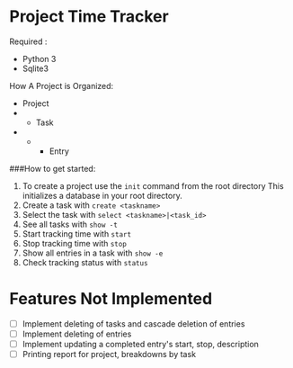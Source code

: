 # Project Time Tracker

Required :
- Python 3
- Sqlite3


How A Project is Organized:
 - Project
 - - Task
 - - - Entry

###How to get started:
1. To create a project use the `init` command from the root directory
    This initializes a database in your root directory.
2. Create a task with `create <taskname>`
3. Select the task with `select <taskname>|<task_id>`
4. See all tasks with `show -t`
5. Start tracking time with `start`
6. Stop tracking time with `stop`
7. Show all entries in a task with `show -e`
8. Check tracking status with `status`

# Features Not Implemented
- [ ] Implement deleting of tasks and cascade deletion of entries
- [ ] Implement deleting of entries
- [ ] Implement updating a completed entry's start, stop, description 
- [ ] Printing report for project, breakdowns by task

